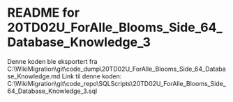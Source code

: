 # README for 20TD02U_ForAlle_Blooms_Side_64_Database_Knowledge_3
Denne koden ble eksportert fra C:\WikiMigration\git\code_dump\20TD02U_ForAlle_Blooms_Side_64_Database_Knowledge.md
Link til denne koden: C:\WikiMigration\git\code_repo\SQLScripts\20TD02U_ForAlle_Blooms_Side_64_Database_Knowledge_3.sql
